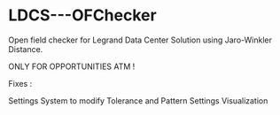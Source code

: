 # LDCS---OFChecker
Open field checker for Legrand Data Center Solution using Jaro-Winkler Distance.

ONLY FOR OPPORTUNITIES ATM !

Fixes : 

Settings System to modify Tolerance and Pattern 
Settings Visualization 
